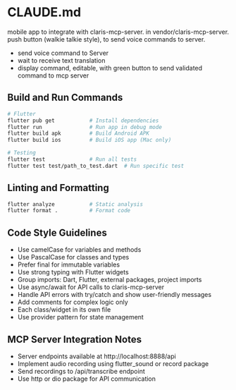 # CLAUDE.md

mobile app to integrate with claris-mcp-server. in vendor/claris-mcp-server.
push button (walkie talkie style), to send voice commands to server.
  - send voice command to Server
  - wait to receive text translation
  - display command, editable, with green button to send validated command to mcp server



## Build and Run Commands
```bash
# Flutter
flutter pub get           # Install dependencies
flutter run               # Run app in debug mode
flutter build apk         # Build Android APK
flutter build ios         # Build iOS app (Mac only)

# Testing
flutter test              # Run all tests
flutter test test/path_to_test.dart  # Run specific test
```

## Linting and Formatting
```bash
flutter analyze           # Static analysis
flutter format .          # Format code
```

## Code Style Guidelines
- Use camelCase for variables and methods
- Use PascalCase for classes and types
- Prefer final for immutable variables
- Use strong typing with Flutter widgets
- Group imports: Dart, Flutter, external packages, project imports
- Use async/await for API calls to claris-mcp-server
- Handle API errors with try/catch and show user-friendly messages
- Add comments for complex logic only
- Each class/widget in its own file
- Use provider pattern for state management

## MCP Server Integration Notes
- Server endpoints available at http://localhost:8888/api
- Implement audio recording using flutter_sound or record package
- Send recordings to /api/transcribe endpoint
- Use http or dio package for API communication
